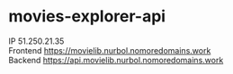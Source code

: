 # movies-explorer-api

IP 51.250.21.35   
Frontend https://movielib.nurbol.nomoredomains.work   
Backend https://api.movielib.nurbol.nomoredomains.work   
